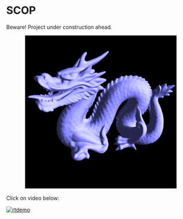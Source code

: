 # SCOP


Beware! Project under construction ahead.



<p align="center">
  <img width="80%" src="https://github.com/tpokalch/SCOP/blob/master/screens/Screen%20Shot%202020-04-21%20at%205.44.09%20PM.png">
</p>

Click on video below:


[![rtdemo](https://i.imgur.com/CDjvOov.png)](https://www.youtube.com/watch?v=5KJQpZ_xJwE&)
